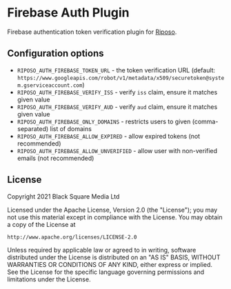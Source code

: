 # Firebase Auth Plugin

Firebase authentication token verification plugin for [Riposo](https://github.com/riposo/riposo).

## Configuration options

- `RIPOSO_AUTH_FIREBASE_TOKEN_URL` - the token verification URL (default: `https://www.googleapis.com/robot/v1/metadata/x509/securetoken@system.gserviceaccount.com`)
- `RIPOSO_AUTH_FIREBASE_VERIFY_ISS` - verify `iss` claim, ensure it matches given value
- `RIPOSO_AUTH_FIREBASE_VERIFY_AUD` - verify `aud` claim, ensure it matches given value
- `RIPOSO_AUTH_FIREBASE_ONLY_DOMAINS` - restricts users to given (comma-separated) list of domains
- `RIPOSO_AUTH_FIREBASE_ALLOW_EXPIRED` - allow expired tokens (not recommended)
- `RIPOSO_AUTH_FIREBASE_ALLOW_UNVERIFIED` - allow user with non-verified emails (not recommended)

## License

Copyright 2021 Black Square Media Ltd

Licensed under the Apache License, Version 2.0 (the "License");
you may not use this material except in compliance with the License.
You may obtain a copy of the License at

    http://www.apache.org/licenses/LICENSE-2.0

Unless required by applicable law or agreed to in writing, software
distributed under the License is distributed on an "AS IS" BASIS,
WITHOUT WARRANTIES OR CONDITIONS OF ANY KIND, either express or implied.
See the License for the specific language governing permissions and
limitations under the License.
